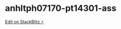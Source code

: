 # anhltph07170-pt14301-ass

[Edit on StackBlitz ⚡️](https://stackblitz.com/edit/anhltph07170-pt14301-ass)
